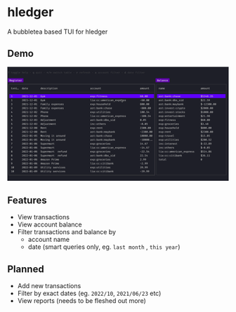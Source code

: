 # hledger
A bubbletea based TUI for hledger

## Demo

<a href="./altscreen-toggle/main.go">
  <img width="750" src="hledgerui.gif" />
</a>


## Features
- View transactions
- View account balance
- Filter transactions and balance by 
    - account name
    - date (smart queries only, eg. `last month` , `this year`)
    
## Planned
- Add new transactions
- Filter by exact dates (eg. `2022/10`, `2021/06/23` etc)
- View reports (needs to be fleshed out more)
